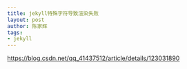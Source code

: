 ```yaml
---
title: jekyll特殊字符导致渲染失败
layout: post
author: 陈家辉
tags:
- jekyll
---
```


https://blog.csdn.net/qq_41437512/article/details/123031890